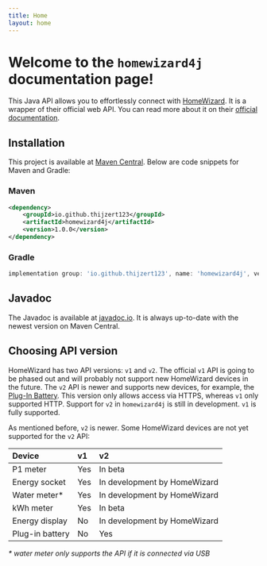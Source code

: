 ```yaml
---
title: Home
layout: home
---
```


# Welcome to the `homewizard4j` documentation page!
This Java API allows you to effortlessly connect with [HomeWizard](https://www.homewizard.com).
It is a wrapper of their official web API. You can read more about it on their
[official documentation](https://api-documentation.homewizard.com).

## Installation
This project is available at [Maven Central](https://central.sonatype.com/artifact/io.github.thijzert123/homewizard4j).
Below are code snippets for Maven and Gradle:

### Maven
```xml
<dependency>
    <groupId>io.github.thijzert123</groupId>
    <artifactId>homewizard4j</artifactId>
    <version>1.0.0</version>
</dependency>
```

### Gradle
```gradle
implementation group: 'io.github.thijzert123', name: 'homewizard4j', version: '1.0.0'
```

## Javadoc
The Javadoc is available at [javadoc.io](https://javadoc.io/doc/io.github.thijzert123/homewizard4j).
It is always up-to-date with the newest version on Maven Central.

## Choosing API version
HomeWizard has two API versions: `v1` and `v2`. The official `v1` API is going to be phased out and will probably not
support new HomeWizard devices in the future. The `v2` API is newer and supports new devices, for example,
the [Plug-In Battery](https://www.homewizard.com/plug-in-battery). This version only allows access via HTTPS,
whereas `v1` only supported HTTP. Support for `v2` in `homewizard4j` is still in development. `v1` is fully supported.

As mentioned before, `v2` is newer. Some HomeWizard devices are not yet supported for the `v2` API:

| Device          | v1  | v2                           |
|:----------------|:----|:-----------------------------|
| P1 meter        | Yes | In beta                      |
| Energy socket   | Yes | In development by HomeWizard |
| Water meter*    | Yes | In development by HomeWizard |
| kWh meter       | Yes | In beta                      |
| Energy display  | No  | In development by HomeWizard |
| Plug-in battery | No  | Yes                          |
_* water meter only supports the API if it is connected via USB_